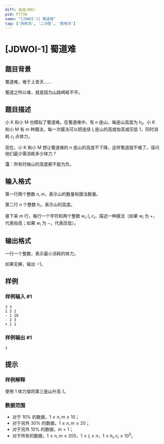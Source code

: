 ```yaml
---
diff: 省选/NOI-
pid: P7730
name: "[JDWOI-1] 蜀道难"
tag: ['网络流', '二分图', '费用流']
---
```

# [JDWOI-1] 蜀道难
## 题目背景

蜀道难，难于上青天…… 

蜀道之所以难，就是因为山路崎岖不平。
## 题目描述

小 K 和小 M 也模拟了蜀道难。在蜀道难中，有 $n$ 座山，每座山高度为 $h_i$。小 K 和小 M 有 $m$ 种魔法，每一次膜法可以把连续 $l_i$ 座山的高度抬高或压低 $1$，同时消耗 $c_i$ 点体力。

现在，小 K 和小 M 想让蜀道难的 $n$ 座山的高度不下降，这样蜀道就不难了。请问他们最少需消耗多少体力？

**注**：所有时候山的高度都不能为负。
## 输入格式

第一行两个整数 $n,m$，表示山的数量和膜法数量。

第二行 $n$ 个整数 $h_i$，表示山的高度。

接下来 $m$ 行，每行一个字符和两个整数 $w_i, l_i, c_i$，描述一种膜法（如果 $w_i$ 为 $+$，代表抬高；如果 $w_i$ 为 $-$，代表压低）。
## 输出格式

一行一个整数，表示最小消耗的体力。

如果无解，输出 $-1$。
## 样例

### 样例输入 #1
```
3 3
1 3 2
- 1 10
- 2 3
+ 1 1
```
### 样例输出 #1
```
1
```
## 提示

### 样例解释

使用 $1$ 体力值将第三座山升高 $1$。

### 数据范围

- 对于 $10\%$ 的数据，$1\leq n,m \leq 10$；
- 对于另外 $30\%$ 的数据，$1\leq n,m \leq 20$；
- 对于另外 $10\%$ 的数据，$m=1$；
- 对于所有的数据，$1\leq n, m \leq 200$，$1\leq l_i \leq n$，$1\leq h_i, c_i \leq 10^3$。

